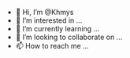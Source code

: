- 👋 Hi, I’m @Khmys
- 👀 I’m interested in ...
- 🌱 I’m currently learning ...
- 💞️ I’m looking to collaborate on ...
- 📫 How to reach me ...

<!---
Khmys/Khmys is a ✨ special ✨ repository because its `README.md` (this file) appears on your GitHub profile.
You can click the Preview link to take a look at your changes.
--->
